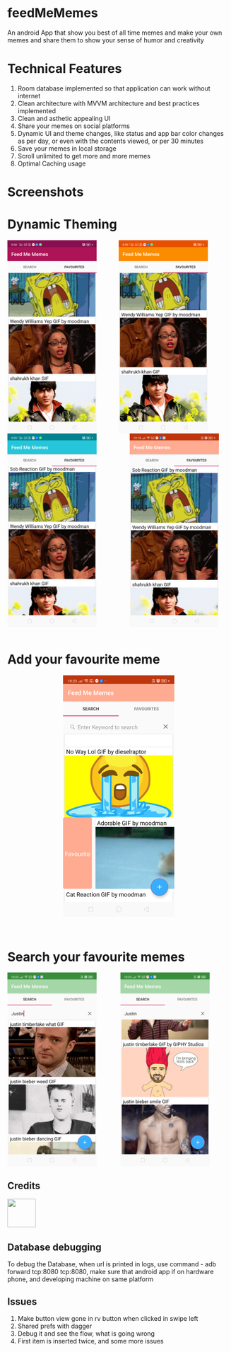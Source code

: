 # feedMeMemes
An android App that show you best of all time memes and make your own memes and share them to show your sense of humor and creativity

# Technical Features
1. Room database implemented so that application can work without internet
2. Clean architecture with MVVM architecture and best practices implemented
3. Clean and asthetic appealing UI
4. Share your memes on social platforms
5. Dynamic UI and theme changes, like status and app bar color changes as per day, or even with the contents viewed, or per 30 minutes
6. Save your memes in local storage
7. Scroll unlimited to get more and more memes
8. Optimal Caching usage 

# Screenshots
<h1>Dynamic Theming </h1>
<div style="display:flex;" >
<img src="screenshot/theme1.png" width="40%"/>
<img src="screenshot/theme2.png" style="margin-left:10%;" width="40%"/>
</div>

<div style="display:flex;" >
<img src="screenshot/theme3.png" width="40%"/>
<img src="screenshot/theme4.png" width="40%" style="margin-left:15%;"/>
</div>

<br>
<h1>Add your favourite meme</h1>
<p align="center">
<img src="screenshot/addtofav.png" width="50%"/>
</p>

<br>
<h1>Search your favourite memes </h1>
<img src="screenshot/search1.png" width="40%"/>
<img src="screenshot/search2.png" width="40%" style="margin-left:10%;"/>


## Credits
<img src="https://img.freepik.com/free-vector/colored-background-man-laughing_23-2147631736.jpg?size=338&ext=jpg" height="64px" width="64px">


## Database debugging
To debug the Database, when url is printed  in logs, use command - adb forward tcp:8080 tcp:8080, make sure that android app if on hardware phone, and developing machine on same platform

## Issues
1. Make button view gone in rv button when clicked in swipe left
6. Shared prefs with dagger
10. Debug it and see the flow, what is going wrong
11. First item is inserted twice, and some more issues
